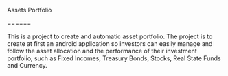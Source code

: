 Assets Portfolio

======

This is a project to create and automatic asset portfolio.
The project is to create at first an android application so investors can easily manage and follow the asset allocation and the performance of their investment portfolio, such as Fixed Incomes, Treasury Bonds, Stocks, Real State Funds and Currency. 
